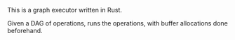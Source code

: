 This is a graph executor written in Rust.

Given a DAG of operations, runs the operations, with buffer allocations done beforehand.